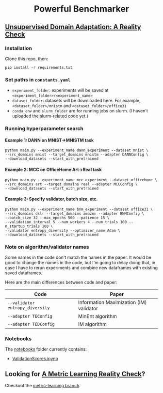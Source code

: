 <h1 align="center">
 Powerful Benchmarker
</h1>

## [Unsupervised Domain Adaptation: A Reality Check](https://arxiv.org/pdf/2111.15672.pdf)

### Installation

Clone this repo, then:

```
pip install -r requirements.txt
```

### Set paths in ```constants.yaml```

- ```experiment_folder```: experiments will be saved at ```<experiment_folder>/<experiment_name>```
- ```dataset_folder```: datasets will be downloaded here. For example, ```<dataset_folder>/mnistm``` and ```<dataset_folder>/office31```
- ```conda_env``` and ```slurm_folder``` are for running jobs on slurm. (I haven't uploaded the slurm-related code yet.)

### Running hyperparameter search

#### Example 1: DANN on MNIST->MNISTM task
```
python main.py --experiment_name dann_experiment --dataset mnist \
--src_domains mnist --target_domains mnistm --adapter DANNConfig \
--download_datasets --start_with_pretrained
```

#### Example 2: MCC on OfficeHome Art->Real task
```
python main.py --experiment_name mcc_experiment --dataset officehome \
--src_domains art --target_domains real --adapter MCCConfig \
--download_datasets --start_with_pretrained
```

#### Example 3: Specify validator, batch size, etc.
```
python main.py --experiment_name bnm_experiment --dataset office31 \
--src_domains dslr --target_domains amazon --adapter BNMConfig \
--batch_size 32 --max_epochs 500 --patience 15 \
--validation_interval 5 --num_workers 4 --num_trials 100 --n_startup_trials 100 \
--validator entropy_diversity --optimizer_name Adam \
--download_datasets --start_with_pretrained
```

### Note on algorithm/validator names
Some names in the code don't match the names in the paper. It would be good to change the names in the code, but I'm going to delay doing that, in case I have to rerun experiments and combine new dataframes with existing saved dataframes.

Here are the main differences between code and paper:

| Code | Paper |
| - | - |
| ```--validator entropy_diversity``` | Information Maximization (IM) validator |
| ```--adapter TEConfig``` | MinEnt algorithm |
| ```--adapter TEDConfig``` | IM algorithm |

### Notebooks

The [notebooks](https://github.com/KevinMusgrave/powerful-benchmarker/blob/master/notebooks) folder currently contains:

- [ValidationScores.ipynb](https://github.com/KevinMusgrave/powerful-benchmarker/blob/master/notebooks/ValidationScores.ipynb)

## Looking for [A Metric Learning Reality Check](https://arxiv.org/pdf/2003.08505.pdf)?
Checkout the [metric-learning branch](https://github.com/KevinMusgrave/powerful-benchmarker/tree/metric-learning).

